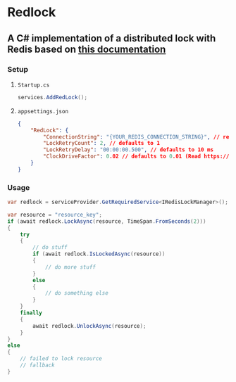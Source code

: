 # Redlock

## A C# implementation of a distributed lock with Redis based on [this documentation](https://redis.io/docs/manual/patterns/distributed-locks/)

### Setup

1. `Startup.cs`
    ```csharp
    services.AddRedLock();
    ```

2. `appsettings.json`
    ```json
    {
        "RedLock": {
            "ConnectionString": "{YOUR_REDIS_CONNECTION_STRING}", // required
            "LockRetryCount": 2, // defaults to 1
            "LockRetryDelay": "00:00:00.500", // defaults to 10 ms
            "ClockDriveFactor": 0.02 // defaults to 0.01 (Read https://redis.io/docs/manual/patterns/distributed-locks/#safety-arguments for details)
        }
    }
    ```

### Usage

```csharp
var redlock = serviceProvider.GetRequiredService<IRedisLockManager>();

var resource = "resource_key";
if (await redlock.LockAsync(resource, TimeSpan.FromSeconds(2)))
{
    try
    {
        // do stuff
        if (await redlock.IsLockedAsync(resource))
        {
            // do more stuff
        }
        else
        {
            // do something else
        }
    }
    finally
    {
        await redlock.UnlockAsync(resource);
    }
}
else
{
    // failed to lock resource
    // fallback
}
```
